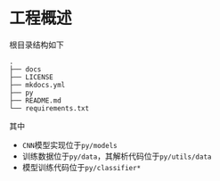 
# 工程概述

根目录结构如下

```
.
├── docs
├── LICENSE
├── mkdocs.yml
├── py
├── README.md
└── requirements.txt
```

其中

* `CNN`模型实现位于`py/models`
* 训练数据位于`py/data`，其解析代码位于`py/utils/data`
* 模型训练代码位于`py/classifier*`